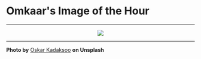 # Omkaar's Image of the Hour

---

<div align="center">

<a href="https://unsplash.com/photos/a-person-watches-the-aurora-borealis-yxU--QW33GM">
  <img src="https://images.unsplash.com/photo-1744878150591-6ebf3a050d4f?crop=entropy&cs=tinysrgb&fit=max&fm=jpg&ixid=M3w3NjA2Nzh8MHwxfHJhbmRvbXx8fHx8fHx8fDE3NTQxOTcyMDB8&ixlib=rb-4.1.0&q=80&w=1080" style="max-width:100%; height:auto;">
</a>



</div>

---

**Photo by** [Oskar Kadaksoo](https://unsplash.com/@oskark) **on Unsplash**
